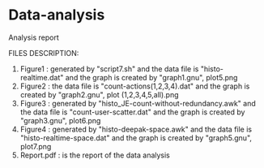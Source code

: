 # Data-analysis
Analysis report 

FILES DESCRIPTION:

1) Figure1 : generated by "script7.sh" and the data file is "histo-realtime.dat" and the graph is created by "graph1.gnu", plot5.png
2) Figure2 : the data file is "count-actions(1,2,3,4).dat" and the graph is created by "graph2.gnu", plot (1,2,3,4,5,all).png
3) Figure3 : generated by "histo_JE-count-without-redundancy.awk" and the data file is "count-user-scatter.dat" and the graph is created by "graph3.gnu", plot6.png
4) Figure4 : generated by "histo-deepak-space.awk" and the data file is "histo-realtime-space.dat" and the graph is created by "graph5.gnu", plot7.png
5) Report.pdf : is the report of the data analysis
